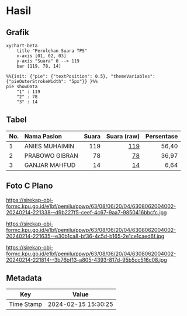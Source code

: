 # Hasil

## Grafik

```mermaid
xychart-beta
    title "Perolehan Suara TPS"
    x-axis [01, 02, 03]
    y-axis "Suara" 0 --> 119
    bar [119, 78, 14]
```

```mermaid
%%{init: {"pie": {"textPosition": 0.5}, "themeVariables": {"pieOuterStrokeWidth": "5px"}} }%%
pie showData
    "1" : 119
    "2" : 78
    "3" : 14
```

## Tabel

| No. | Nama Paslon    | Suara | Suara (raw) | Persentase |
|:--- |:-------------- | -----:| -----------:| ----------:|
| 1   | ANIES MUHAIMIN | 119   | [119][p-1]  | 56,40      |
| 2   | PRABOWO GIBRAN | 78    | [78][p-2]   | 36,97      |
| 3   | GANJAR MAHFUD  | 14    | [14][p-3]   | 6,64       |


[p-1]: https://github.com/gigit-pemilu/pemilu-2024-63-kalimantan-selatan/blob/main/pilpres/hitung-suara/sub/63-kalimantan-selatan/sub/08-hulu-sungai-utara/sub/06-amuntai-utara/sub/2004-pakacangan/sub/002-tps/sub/paslon-1.txt
[p-2]: https://github.com/gigit-pemilu/pemilu-2024-63-kalimantan-selatan/blob/main/pilpres/hitung-suara/sub/63-kalimantan-selatan/sub/08-hulu-sungai-utara/sub/06-amuntai-utara/sub/2004-pakacangan/sub/002-tps/sub/paslon-2.txt
[p-3]: https://github.com/gigit-pemilu/pemilu-2024-63-kalimantan-selatan/blob/main/pilpres/hitung-suara/sub/63-kalimantan-selatan/sub/08-hulu-sungai-utara/sub/06-amuntai-utara/sub/2004-pakacangan/sub/002-tps/sub/paslon-3.txt

## Foto C Plano

https://sirekap-obj-formc.kpu.go.id/e1bf/pemilu/ppwp/63/08/06/20/04/6308062004002-20240214-221338--d9b227f5-ceef-4c67-9aa7-9850416bbcfc.jpg

https://sirekap-obj-formc.kpu.go.id/e1bf/pemilu/ppwp/63/08/06/20/04/6308062004002-20240214-221635--e30b1ca8-bf36-4c5d-b165-2e1ce1caed6f.jpg

https://sirekap-obj-formc.kpu.go.id/e1bf/pemilu/ppwp/63/08/06/20/04/6308062004002-20240214-221814--3b76bf13-a805-4393-817d-95b5cc516c08.jpg


## Metadata

| Key        | Value               |
| ---------- | ------------------- |
| Time Stamp | 2024-02-15 15:30:25 |



